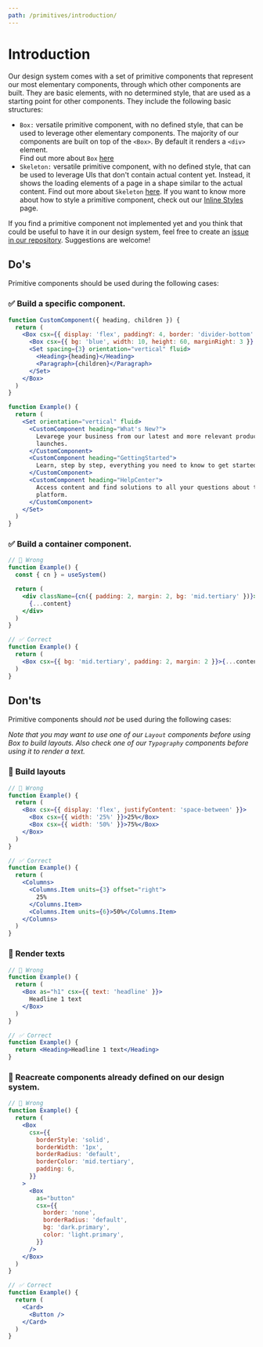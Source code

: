 ```yaml
---
path: /primitives/introduction/
---
```


# Introduction

Our design system comes with a set of primitive components that represent our most elementary components, through which other components are built. They are basic elements, with no determined style, that are used as a starting point for other components. They include the following basic structures:

- `Box:` versatile primitive component, with no defined style, that can be used to leverage other elementary components. The majority of our components are built on top of the `<Box>`. By default it renders a `<div>` element.  
  Find out more about `Box` [here](/primitives/box)
- `Skeleton:` versatile primitive component, with no defined style, that can be used to leverage UIs that don't contain actual content yet. Instead, it shows the loading elements of a page in a shape similar to the actual content.
  Find out more about `Skeleton` [here](/primitives/skeleton).
  If you want to know more about how to style a primitive component, check out our [Inline Styles](/theming/inline-styles/) page.

If you find a primitive component not implemented yet and you think that could be useful to have it in our design system, feel free to create an [issue in our repository](https://github.com/vtex/onda/issues/new/choose). Suggestions are welcome!

## Do's

Primitive components should be used during the following cases:

### ✅ Build a specific component.

```jsx isStatic
function CustomComponent({ heading, children }) {
  return (
    <Box csx={{ display: 'flex', paddingY: 4, border: 'divider-bottom' }}>
      <Box csx={{ bg: 'blue', width: 10, height: 60, marginRight: 3 }} />
      <Set spacing={3} orientation="vertical" fluid>
        <Heading>{heading}</Heading>
        <Paragraph>{children}</Paragraph>
      </Set>
    </Box>
  )
}

function Example() {
  return (
    <Set orientation="vertical" fluid>
      <CustomComponent heading="What's New?">
        Levarege your business from our latest and more relevant product
        launches.
      </CustomComponent>
      <CustomComponent heading="GettingStarted">
        Learn, step by step, everything you need to know to get started on VTEX.
      </CustomComponent>
      <CustomComponent heading="HelpCenter">
        Access content and find solutions to all your questions about the
        platform.
      </CustomComponent>
    </Set>
  )
}
```

### ✅ Build a container component.

```jsx isStatic
// 🚫 Wrong
function Example() {
  const { cn } = useSystem()

  return (
    <div className={cn({ padding: 2, margin: 2, bg: 'mid.tertiary' })}>
      {...content}
    </div>
  )
}

// ✅ Correct
function Example() {
  return (
    <Box csx={{ bg: 'mid.tertiary', padding: 2, margin: 2 }}>{...content}</Box>
  )
}
```

## Don'ts

Primitive components should _not_ be used during the following cases:

_Note that you may want to use one of our `Layout` components before using Box to build layouts. Also check one of our `Typography` components before using it to render a text._

### 🚫 Build layouts

```jsx isStatic
// 🚫 Wrong
function Example() {
  return (
    <Box csx={{ display: 'flex', justifyContent: 'space-between' }}>
      <Box csx={{ width: '25%' }}>25%</Box>
      <Box csx={{ width: '50%' }}>75%</Box>
    </Box>
  )
}

// ✅ Correct
function Example() {
  return (
    <Columns>
      <Columns.Item units={3} offset="right">
        25%
      </Columns.Item>
      <Columns.Item units={6}>50%</Columns.Item>
    </Columns>
  )
}
```

### 🚫 Render texts

```jsx isStatic
// 🚫 Wrong
function Example() {
  return (
    <Box as="h1" csx={{ text: 'headline' }}>
      Headline 1 text
    </Box>
  )
}

// ✅ Correct
function Example() {
  return <Heading>Headline 1 text</Heading>
}
```

### 🚫 Reacreate components already defined on our design system.

```jsx isStatic
// 🚫 Wrong
function Example() {
  return (
    <Box
      csx={{
        borderStyle: 'solid',
        borderWidth: '1px',
        borderRadius: 'default',
        borderColor: 'mid.tertiary',
        padding: 6,
      }}
    >
      <Box
        as="button"
        csx={{
          border: 'none',
          borderRadius: 'default',
          bg: 'dark.primary',
          color: 'light.primary',
        }}
      />
    </Box>
  )
}

// ✅ Correct
function Example() {
  return (
    <Card>
      <Button />
    </Card>
  )
}
```
